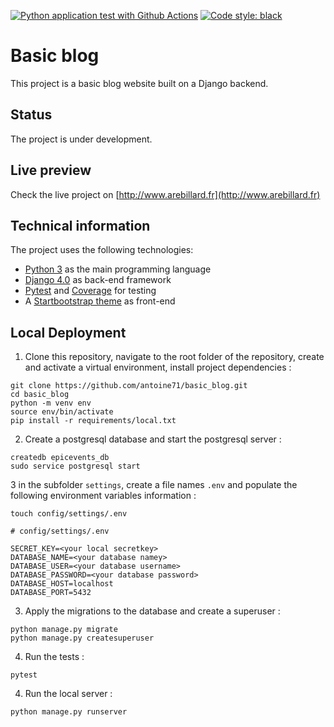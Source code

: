 [![Python application test with Github Actions](https://github.com/antoine71/basic_blog/actions/workflows/devops.yml/badge.svg)](https://github.com/antoine71/basic_blog/actions/workflows/devops.yml)
[![Code style: black](https://img.shields.io/badge/code%20style-black-000000.svg)](https://github.com/psf/black)
# Basic blog

This project is a basic blog website built on a Django backend.

## Status

The project is under development.

## Live preview

Check the live project on [http://www.arebillard.fr](http://www.arebillard.fr)

## Technical information

The project uses the following technologies:

* [Python 3](https://www.python.org) as the main programming language
* [Django 4.0](https://www.djangoproject.com/) as back-end framework
* [Pytest](https://pytest.org) and [Coverage](https://pypi.org/project/coverage/) for testing
* A [Startbootstrap theme](https://startbootstrap.com) as front-end

## Local Deployment

1. Clone this repository, navigate to the root folder of the repository, create and activate a virtual environment, install project dependencies :

```
git clone https://github.com/antoine71/basic_blog.git
cd basic_blog
python -m venv env
source env/bin/activate
pip install -r requirements/local.txt
```

2. Create a postgresql database and start the postgresql server :

```shell
createdb epicevents_db
sudo service postgresql start
```

3 in the subfolder `settings`, create a file names `.env` and populate the following environment variables information :

```shell
touch config/settings/.env
```

```
# config/settings/.env

SECRET_KEY=<your local secretkey>
DATABASE_NAME=<your database namey>
DATABASE_USER=<your database username>
DATABASE_PASSWORD=<your database password>
DATABASE_HOST=localhost
DATABASE_PORT=5432
```

3. Apply the migrations to the database and create a superuser :

```shell
python manage.py migrate
python manage.py createsuperuser
```

4. Run the tests :
```
pytest
```

4. Run the local server :
```
python manage.py runserver
```

